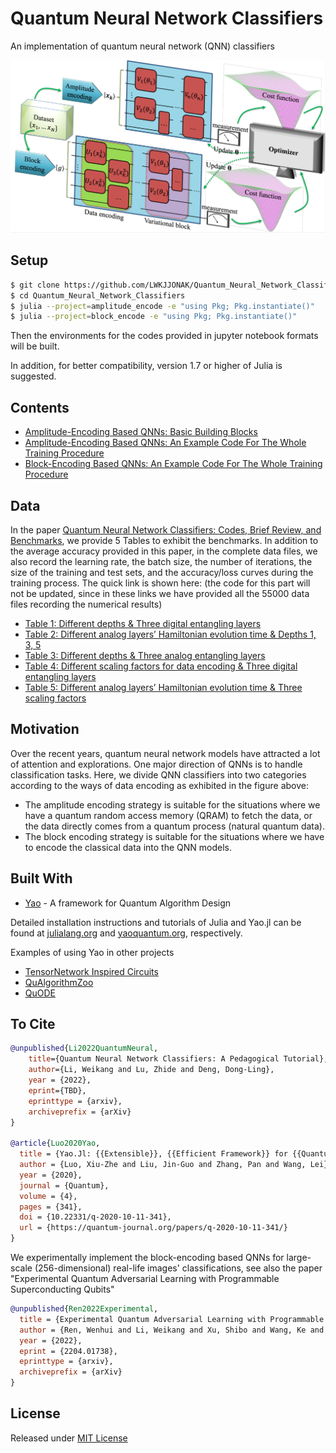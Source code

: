# Quantum Neural Network Classifiers

An implementation of quantum neural network (QNN) classifiers

![](assets/framework.png)

## Setup

```bash
$ git clone https://github.com/LWKJJONAK/Quantum_Neural_Network_Classifiers
$ cd Quantum_Neural_Network_Classifiers
$ julia --project=amplitude_encode -e "using Pkg; Pkg.instantiate()"
$ julia --project=block_encode -e "using Pkg; Pkg.instantiate()"
```

Then the environments for the codes provided in jupyter notebook formats will be built.

In addition, for better compatibility, version 1.7 or higher of Julia is suggested.

## Contents

- [Amplitude-Encoding Based QNNs: Basic Building Blocks](amplitude_encode/amplitude_encoding_Sec_3.1.ipynb)
- [Amplitude-Encoding Based QNNs: An Example Code For The Whole Training Procedure](amplitude_encode/an_example_code_for_the_whole_training_procedure.ipynb)
- [Block-Encoding Based QNNs: An Example Code For The Whole Training Procedure](block_encode/block_encoding_Sec_4.1.ipynb)

## Data

In the paper [Quantum Neural Network Classifiers: Codes, Brief Review, and Benchmarks](), we provide 5 Tables to exhibit the benchmarks. In addition to the average accuracy provided in this paper, in the complete data files, we also record the learning rate, the batch size, the number of iterations, the size of the training and test sets, and the accuracy/loss curves during the training process. The quick link is shown here: (the code for this part will not be updated, since in these links we have provided all the 55000 data files recording the numerical results)

- [Table 1: Different depths & Three digital entangling layers](https://github.com/LWKJJONAK/Quantum_Neural_Network_Classifiers/tree/main/amplitude_encode/Benchmark_Table1)
- [Table 2: Different analog layers’ Hamiltonian evolution time & Depths 1, 3, 5](https://github.com/LWKJJONAK/Quantum_Neural_Network_Classifiers/tree/main/amplitude_encode/Benchmark_Table2)
- [Table 3: Different depths & Three analog entangling layers](https://github.com/LWKJJONAK/Quantum_Neural_Network_Classifiers/tree/main/amplitude_encode/Benchmark_Table3)
- [Table 4: Different scaling factors for data encoding & Three digital entangling layers](https://github.com/LWKJJONAK/Quantum_Neural_Network_Classifiers/tree/main/block_encode/Benchmark_Table4)
- [Table 5: Different analog layers’ Hamiltonian evolution time & Three scaling factors](https://github.com/LWKJJONAK/Quantum_Neural_Network_Classifiers/tree/main/block_encode/Benchmark_Table5)

## Motivation

Over the recent years, quantum neural network models have attracted a lot of attention and explorations. One major direction of QNNs is to handle classification tasks. Here, we divide QNN classifiers into two categories according to the ways of data encoding as exhibited in the figure above:

- The amplitude encoding strategy is suitable for the situations where we have a quantum random access memory (QRAM) to fetch the data, or the data directly comes from a quantum process (natural quantum data).
- The block encoding strategy is suitable for the situations where we have to encode the classical data into the QNN models.

## Built With

* [Yao](https://github.com/QuantumBFS/Yao.jl) - A framework for Quantum Algorithm Design

Detailed installation instructions and tutorials of Julia and Yao.jl can be found at [julialang.org](https://julialang.org/) and [yaoquantum.org](https://yaoquantum.org/), respectively.

Examples of using Yao in other projects
- [TensorNetwork Inspired Circuits](https://github.com/GiggleLiu/QuantumPEPS.jl)
- [QuAlgorithmZoo](https://github.com/QuantumBFS/QuAlgorithmZoo.jl/tree/master/examples)
- [QuODE](https://github.com/QuantumBFS/QuDiffEq.jl)

## To Cite
```bibtex
@unpublished{Li2022QuantumNeural,
    title={Quantum Neural Network Classifiers: A Pedagogical Tutorial},
    author={Li, Weikang and Lu, Zhide and Deng, Dong-Ling},
    year = {2022},
    eprint={TBD},
    eprinttype = {arxiv},
    archiveprefix = {arXiv}
}

@article{Luo2020Yao,
  title = {Yao.Jl: {{Extensible}}, {{Efficient Framework}} for {{Quantum Algorithm Design}}},
  author = {Luo, Xiu-Zhe and Liu, Jin-Guo and Zhang, Pan and Wang, Lei},
  year = {2020},
  journal = {Quantum},
  volume = {4},
  pages = {341},
  doi = {10.22331/q-2020-10-11-341},
  url = {https://quantum-journal.org/papers/q-2020-10-11-341/}
}
```
We experimentally implement the block-encoding based QNNs for large-scale (256-dimensional) real-life images' classifications, see also the paper "Experimental Quantum Adversarial Learning with Programmable Superconducting Qubits"
```bibtex
@unpublished{Ren2022Experimental,
  title = {Experimental Quantum Adversarial Learning with Programmable Superconducting Qubits},
  author = {Ren, Wenhui and Li, Weikang and Xu, Shibo and Wang, Ke and Jiang, Wenjie and Jin, Feitong and Zhu, Xuhao and Chen, Jiachen and Song, Zixuan and Zhang, Pengfei and Dong, Hang and Zhang, Xu and Deng, Jinfeng and Gao, Yu and Zhang, Chuanyu and Wu, Yaozu and Zhang, Bing and Guo, Qiujiang and Li, Hekang and Wang, Zhen and Biamonte, Jacob and Song, Chao and Deng, Dong-Ling and Wang, H.},
  year = {2022},
  eprint = {2204.01738},
  eprinttype = {arxiv},
  archiveprefix = {arXiv}
}
```

## License

Released under [MIT License](https://github.com/LWKJJONAK/Quantum_Neural_Network_Classifiers/blob/main/LICENSE)
